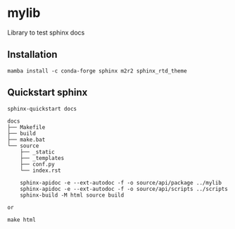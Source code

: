 # mylib

Library to test sphinx docs

## Installation

    mamba install -c conda-forge sphinx m2r2 sphinx_rtd_theme

## Quickstart sphinx

```
sphinx-quickstart docs

docs
├── Makefile
├── build
├── make.bat
└── source
    ├── _static
    ├── _templates
    ├── conf.py
    └── index.rst

	sphinx-apidoc -e --ext-autodoc -f -o source/api/package ../mylib
	sphinx-apidoc -e --ext-autodoc -f -o source/api/scripts ../scripts
    sphinx-build -M html source build

or 

make html

```
